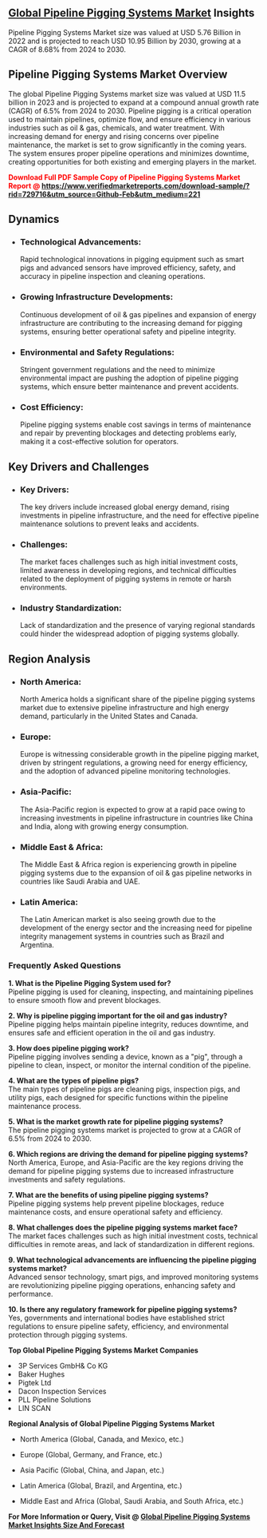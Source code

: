 <h2><a href="https://www.verifiedmarketreports.com/download-sample/?rid=729716&amp;utm_source=Github&amp;utm_medium=221" target="_blank">Global Pipeline Pigging Systems Market</a> Insights</h2><p>Pipeline Pigging Systems Market size was valued at USD 5.76 Billion in 2022 and is projected to reach USD 10.95 Billion by 2030, growing at a CAGR of 8.68% from 2024 to 2030.</p><p> <h2>Pipeline Pigging Systems Market Overview</h2> <p>The global Pipeline Pigging Systems market size was valued at USD 11.5 billion in 2023 and is projected to expand at a compound annual growth rate (CAGR) of 6.5% from 2024 to 2030. Pipeline pigging is a critical operation used to maintain pipelines, optimize flow, and ensure efficiency in various industries such as oil & gas, chemicals, and water treatment. With increasing demand for energy and rising concerns over pipeline maintenance, the market is set to grow significantly in the coming years. The system ensures proper pipeline operations and minimizes downtime, creating opportunities for both existing and emerging players in the market.</p> <p><strong><p><span class=""><span style="color: #ff0000;"><strong>Download Full PDF Sample Copy of Pipeline Pigging Systems Market Report</strong> @ </span><a href="https://www.verifiedmarketreports.com/download-sample/?rid=729716&amp;utm_source=Github-Feb&amp;utm_medium=221" target="_blank">https://www.verifiedmarketreports.com/download-sample/?rid=729716&amp;utm_source=Github-Feb&amp;utm_medium=221</a></span></p></strong></p> <h2>Dynamics</h2> <ul> <li><h3>Technological Advancements:</h3> Rapid technological innovations in pigging equipment such as smart pigs and advanced sensors have improved efficiency, safety, and accuracy in pipeline inspection and cleaning operations.</li> <li><h3>Growing Infrastructure Developments:</h3> Continuous development of oil & gas pipelines and expansion of energy infrastructure are contributing to the increasing demand for pigging systems, ensuring better operational safety and pipeline integrity.</li> <li><h3>Environmental and Safety Regulations:</h3> Stringent government regulations and the need to minimize environmental impact are pushing the adoption of pipeline pigging systems, which ensure better maintenance and prevent accidents.</li> <li><h3>Cost Efficiency:</h3> Pipeline pigging systems enable cost savings in terms of maintenance and repair by preventing blockages and detecting problems early, making it a cost-effective solution for operators.</li> </ul> <h2>Key Drivers and Challenges</h2> <ul> <li><h3>Key Drivers:</h3> The key drivers include increased global energy demand, rising investments in pipeline infrastructure, and the need for effective pipeline maintenance solutions to prevent leaks and accidents.</li> <li><h3>Challenges:</h3> The market faces challenges such as high initial investment costs, limited awareness in developing regions, and technical difficulties related to the deployment of pigging systems in remote or harsh environments.</li> <li><h3>Industry Standardization:</h3> Lack of standardization and the presence of varying regional standards could hinder the widespread adoption of pigging systems globally.</li> </ul> <h2>Region Analysis</h2> <ul> <li><h3>North America:</h3> North America holds a significant share of the pipeline pigging systems market due to extensive pipeline infrastructure and high energy demand, particularly in the United States and Canada.</li> <li><h3>Europe:</h3> Europe is witnessing considerable growth in the pipeline pigging market, driven by stringent regulations, a growing need for energy efficiency, and the adoption of advanced pipeline monitoring technologies.</li> <li><h3>Asia-Pacific:</h3> The Asia-Pacific region is expected to grow at a rapid pace owing to increasing investments in pipeline infrastructure in countries like China and India, along with growing energy consumption.</li> <li><h3>Middle East & Africa:</h3> The Middle East & Africa region is experiencing growth in pipeline pigging systems due to the expansion of oil & gas pipeline networks in countries like Saudi Arabia and UAE.</li> <li><h3>Latin America:</h3> The Latin American market is also seeing growth due to the development of the energy sector and the increasing need for pipeline integrity management systems in countries such as Brazil and Argentina.</li> </ul> <h3>Frequently Asked Questions</h3> <p><strong>1. What is the Pipeline Pigging System used for?</strong> <br> Pipeline pigging is used for cleaning, inspecting, and maintaining pipelines to ensure smooth flow and prevent blockages.</p> <p><strong>2. Why is pipeline pigging important for the oil and gas industry?</strong> <br> Pipeline pigging helps maintain pipeline integrity, reduces downtime, and ensures safe and efficient operation in the oil and gas industry.</p> <p><strong>3. How does pipeline pigging work?</strong> <br> Pipeline pigging involves sending a device, known as a "pig", through a pipeline to clean, inspect, or monitor the internal condition of the pipeline.</p> <p><strong>4. What are the types of pipeline pigs?</strong> <br> The main types of pipeline pigs are cleaning pigs, inspection pigs, and utility pigs, each designed for specific functions within the pipeline maintenance process.</p> <p><strong>5. What is the market growth rate for pipeline pigging systems?</strong> <br> The pipeline pigging systems market is projected to grow at a CAGR of 6.5% from 2024 to 2030.</p> <p><strong>6. Which regions are driving the demand for pipeline pigging systems?</strong> <br> North America, Europe, and Asia-Pacific are the key regions driving the demand for pipeline pigging systems due to increased infrastructure investments and safety regulations.</p> <p><strong>7. What are the benefits of using pipeline pigging systems?</strong> <br> Pipeline pigging systems help prevent pipeline blockages, reduce maintenance costs, and ensure operational safety and efficiency.</p> <p><strong>8. What challenges does the pipeline pigging systems market face?</strong> <br> The market faces challenges such as high initial investment costs, technical difficulties in remote areas, and lack of standardization in different regions.</p> <p><strong>9. What technological advancements are influencing the pipeline pigging systems market?</strong> <br> Advanced sensor technology, smart pigs, and improved monitoring systems are revolutionizing pipeline pigging operations, enhancing safety and performance.</p> <p><strong>10. Is there any regulatory framework for pipeline pigging systems?</strong> <br> Yes, governments and international bodies have established strict regulations to ensure pipeline safety, efficiency, and environmental protection through pigging systems.</p> </p><p><strong>Top Global Pipeline Pigging Systems Market Companies</strong></p><div data-test-id=""><p><li>3P Services GmbH& Co KG</li><li> Baker Hughes</li><li> Pigtek Ltd</li><li> Dacon Inspection Services</li><li> PLL Pipeline Solutions</li><li> LIN SCAN</li></p><div><strong>Regional Analysis of&nbsp;Global Pipeline Pigging Systems Market</strong></div><ul><li dir="ltr"><p dir="ltr">North America&nbsp;(Global, Canada, and Mexico, etc.)</p></li><li dir="ltr"><p dir="ltr">Europe (Global, Germany, and France, etc.)</p></li><li dir="ltr"><p dir="ltr">Asia Pacific&nbsp;(Global, China, and Japan, etc.)</p></li><li dir="ltr"><p dir="ltr">Latin America&nbsp;(Global, Brazil, and Argentina, etc.)</p></li><li dir="ltr">Middle East and Africa&nbsp;(Global, Saudi Arabia, and South Africa, etc.)</li></ul><p><strong>For More Information or Query, Visit @&nbsp;</strong><strong><a href="https://www.verifiedmarketreports.com/product/pipeline-pigging-systems-market/?utm_source=Github&amp;utm_medium=221" target="_blank">Global Pipeline Pigging Systems Market Insights Size And Forecast</a></strong></p></div>
